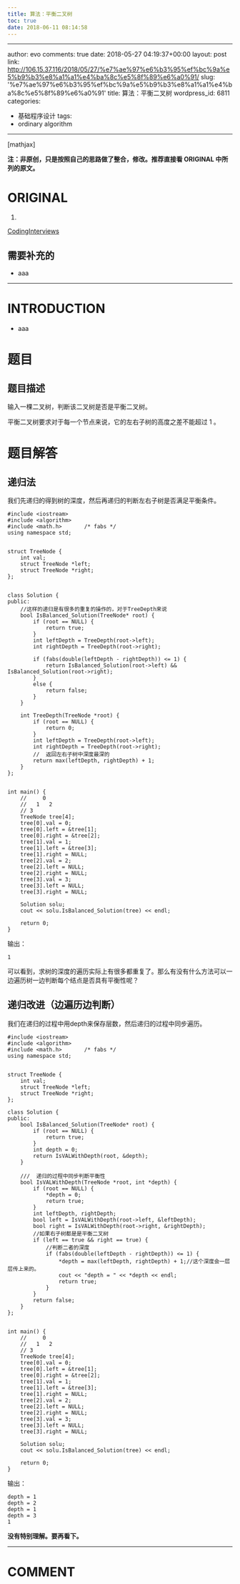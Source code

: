 ```yaml
---
title: 算法：平衡二叉树
toc: true
date: 2018-06-11 08:14:58
---
```

---
author: evo
comments: true
date: 2018-05-27 04:19:37+00:00
layout: post
link: http://106.15.37.116/2018/05/27/%e7%ae%97%e6%b3%95%ef%bc%9a%e5%b9%b3%e8%a1%a1%e4%ba%8c%e5%8f%89%e6%a0%91/
slug: '%e7%ae%97%e6%b3%95%ef%bc%9a%e5%b9%b3%e8%a1%a1%e4%ba%8c%e5%8f%89%e6%a0%91'
title: 算法：平衡二叉树
wordpress_id: 6811
categories:
- 基础程序设计
tags:
- ordinary algorithm
---

<!-- more -->

[mathjax]

**注：非原创，只是按照自己的思路做了整合，修改。推荐直接看 ORIGINAL 中所列的原文。**


# ORIGINAL





 	
  1. 


[CodingInterviews](https://github.com/gatieme/CodingInterviews)







## 需要补充的





 	
  * aaa





* * *





# INTRODUCTION





 	
  * aaa




# 题目




## **题目描述**


输入一棵二叉树，判断该二叉树是否是平衡二叉树。

平衡二叉树要求对于每一个节点来说，它的左右子树的高度之差不能超过 1 。




# 题目解答




## 递归法


我们先递归的得到树的深度，然后再递归的判断左右子树是否满足平衡条件。

    
    #include <iostream>
    #include <algorithm>
    #include <math.h>       /* fabs */
    using namespace std;
    
    
    struct TreeNode {
    	int val;
    	struct TreeNode *left;
    	struct TreeNode *right;
    };
    
    
    class Solution {
    public:
    	//这样的递归是有很多的重复的操作的，对于TreeDepth来说
    	bool IsBalanced_Solution(TreeNode* root) {
    		if (root == NULL) {
    			return true;
    		}
    		int leftDepth = TreeDepth(root->left);
    		int rightDepth = TreeDepth(root->right);
    
    		if (fabs(double(leftDepth - rightDepth)) <= 1) {
    			return IsBalanced_Solution(root->left) && IsBalanced_Solution(root->right);
    		}
    		else {
    			return false;
    		}
    	}
    
    	int TreeDepth(TreeNode *root) {
    		if (root == NULL) {
    			return 0;
    		}
    		int leftDepth = TreeDepth(root->left);
    		int rightDepth = TreeDepth(root->right);
    		//  返回左右子树中深度最深的
    		return max(leftDepth, rightDepth) + 1;
    	}
    };
    
    
    int main() {
    	//     0
    	//   1   2
    	// 3   
    	TreeNode tree[4];
    	tree[0].val = 0;
    	tree[0].left = &tree[1];
    	tree[0].right = &tree[2];
    	tree[1].val = 1;
    	tree[1].left = &tree[3];
    	tree[1].right = NULL;
    	tree[2].val = 2;
    	tree[2].left = NULL;
    	tree[2].right = NULL;
    	tree[3].val = 3;
    	tree[3].left = NULL;
    	tree[3].right = NULL;
    
    	Solution solu;
    	cout << solu.IsBalanced_Solution(tree) << endl;
    
    	return 0;
    }


输出：

    
    1


可以看到，求树的深度的遍历实际上有很多都重复了。那么有没有什么方法可以一边遍历树一边判断每个结点是否具有平衡性呢？


## [](https://github.com/gatieme/CodingInterviews/tree/master/039-%E5%B9%B3%E8%A1%A1%E4%BA%8C%E5%8F%89%E6%A0%91%5B%E9%99%84%E5%8A%A0%5D#%E9%80%92%E5%BD%92%E6%94%B9%E8%BF%9B%E8%BE%B9%E9%81%8D%E5%8E%86%E8%BE%B9%E5%88%A4%E6%96%AD)递归改进（边遍历边判断）


我们在递归的过程中用depth来保存层数，然后递归的过程中同步遍历。

    
    #include <iostream>
    #include <algorithm>
    #include <math.h>       /* fabs */
    using namespace std;
    
    
    struct TreeNode {
    	int val;
    	struct TreeNode *left;
    	struct TreeNode *right;
    };
    
    class Solution {
    public:
    	bool IsBalanced_Solution(TreeNode* root) {
    		if (root == NULL) {
    			return true;
    		}
    		int depth = 0;
    		return IsVALWithDepth(root, &depth);
    	}
    
    	///  递归的过程中同步判断平衡性
    	bool IsVALWithDepth(TreeNode *root, int *depth) {
    		if (root == NULL) {
    			*depth = 0;
    			return true;
    		}
    		int leftDepth, rightDepth;
    		bool left = IsVALWithDepth(root->left, &leftDepth);
    		bool right = IsVALWithDepth(root->right, &rightDepth);
    		//如果右子树都是是平衡二叉树
    		if (left == true && right == true) {
    			//判断二者的深度
    			if (fabs(double(leftDepth - rightDepth)) <= 1) {
    				*depth = max(leftDepth, rightDepth) + 1;//这个深度会一层层传上来的。
    				cout << "depth = " << *depth << endl;
    				return true;
    			}
    		}
    		return false;
    	}
    };
    
    
    int main() {
    	//     0
    	//   1   2
    	// 3   
    	TreeNode tree[4];
    	tree[0].val = 0;
    	tree[0].left = &tree[1];
    	tree[0].right = &tree[2];
    	tree[1].val = 1;
    	tree[1].left = &tree[3];
    	tree[1].right = NULL;
    	tree[2].val = 2;
    	tree[2].left = NULL;
    	tree[2].right = NULL;
    	tree[3].val = 3;
    	tree[3].left = NULL;
    	tree[3].right = NULL;
    
    	Solution solu;
    	cout << solu.IsBalanced_Solution(tree) << endl;
    
    	return 0;
    }


输出：

    
    depth = 1
    depth = 2
    depth = 1
    depth = 3
    1


**没有特别理解。要再看下。**











* * *





# COMMENT



